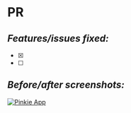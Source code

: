 # PR <Name>

<Description of what this PR is changing or adding and why>
  
## *Features/issues fixed:*

- [x] <Description of feature issue fixed>

- [ ] <Description of feature issue fixed>

## *Before/after screenshots:*

[![Pinkie App](https://pinkie.app/icons/icon-128x128.png)](https://pinkie.app)

